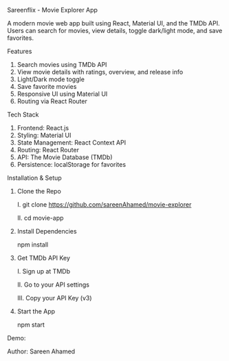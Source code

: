 Sareenflix - Movie Explorer App

A modern movie web app built using React, Material UI, and the TMDb API. Users can search for movies, view details, toggle dark/light mode, and save favorites.


Features
1. Search movies using TMDb API
2. View movie details with ratings, overview, and release info
3. Light/Dark mode toggle
4. Save favorite movies
5. Responsive UI using Material UI
6. Routing via React Router


Tech Stack
1. Frontend: React.js
2. Styling: Material UI
3. State Management: React Context API
4. Routing: React Router
5. API: The Movie Database (TMDb)
6. Persistence: localStorage for favorites


Installation & Setup

1. Clone the Repo
   
	I. git clone https://github.com/sareenAhamed/movie-explorer

	II. cd movie-app

2. Install Dependencies
   
	npm install

3. Get TMDb API Key
   
	I. Sign up at TMDb

	II. Go to your API settings

	III. Copy your API Key (v3)

4. Start the App
   
	npm start

Demo: 


Author: Sareen Ahamed

